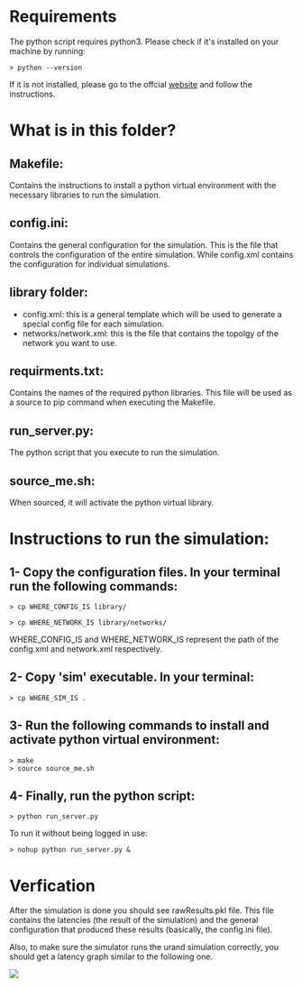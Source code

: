 # Requirements

The python script requires python3. Please check if it's installed on your machine by running:
```
> python --version
```

If it is not installed, please go to the offcial <a href="https://www.python.org/downloads/" > website</a> and follow the instructions.

# What is in this folder?

## Makefile:
Contains the instructions to install a python virtual environment with the necessary libraries to run the simulation.

## config.ini:
Contains the general configuration for the simulation. This is the file that controls the configuration of the entire simulation. While config.xml contains the configuration for individual simulations.

## library folder:
- config.xml: this is a general template which will be used to generate a special config file for each simulation.
- networks/network.xml: this is the file that contains the topolgy of the network you want to use.

## requirments.txt:
Contains the names of the required python libraries. This file will be used as a source to pip command when executing the Makefile.

## run_server.py:
The python script that you execute to run the simulation.

## source_me.sh:
When sourced, it will activate the python virtual library.


# Instructions to run the simulation:

## 1- Copy the configuration files. In your terminal run the following commands:
```
> cp WHERE_CONFIG_IS library/

> cp WHERE_NETWORK_IS library/networks/
```
WHERE_CONFIG_IS and WHERE_NETWORK_IS represent the path of the config.xml and network.xml respectively.

## 2- Copy 'sim' executable. In your terminal:
```
> cp WHERE_SIM_IS .
```
## 3- Run the following commands to install and activate python virtual environment:
```
> make
> source source_me.sh
```
## 4- Finally, run the python script:
```
> python run_server.py
```

To run it without being logged in use:
```
> nohup python run_server.py &
```

# Verfication

After the simulation is done you should see rawResults.pkl file. This file contains the latencies (the result of the simulation) and the general configuration that produced these results (basically, the config.ini file).

Also, to make sure the simulator runs the urand simulation correctly, you should get a latency graph similar to the following one.

<img src="https://raw.githubusercontent.com/jmjos/ratatoskr/master/docs/misc/result.png">
